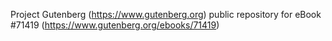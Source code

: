 Project Gutenberg (https://www.gutenberg.org) public repository
for eBook #71419 (https://www.gutenberg.org/ebooks/71419)
